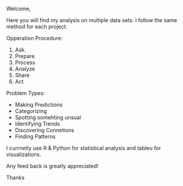 Welcome, 

Here you will find my analysis on multiple data sets. I follow the same method for each project.


Opperation Procedure:
1.  Ask.  
2.  Prepare. 
3.  Process  
4.  Analyze
5.  Share 
6.  Act 

Problem Types:
- Making Predictions 
- Categorizing
- Spotting somehting unsual
- Identifying Trends
- Discovering Connetions
- Finding Patterns 



I currnetly use R & Python for statistical analysis and tableu for visualizations. 

Any feed back is greatly appreciated! 

Thanks 


